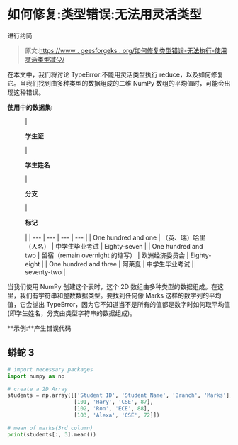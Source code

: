 # 如何修复:类型错误:无法用灵活类型

进行约简

> 原文:[https://www . geesforgeks . org/如何修复类型错误-无法执行-使用灵活类型减少/](https://www.geeksforgeeks.org/how-to-fix-typeerror-cannot-perform-reduce-with-flexible-type/)

在本文中，我们将讨论 TypeError:不能用灵活类型执行 reduce，以及如何修复它。当我们找到由多种类型的数据组成的二维 NumPy 数组的平均值时，可能会出现这种错误。

**使用中的数据集:**

<figure class="table">

| 

**学生证**

 | 

**学生姓名**

 | 

**分支**

 | 

**标记**

 |
| --- | --- | --- | --- |
| One hundred and one | （英、瑞）哈里（人名） | 中学生毕业考试 | Eighty-seven |
| One hundred and two | 留宿（remain overnight 的缩写） | 欧洲经济委员会 | Eighty-eight |
| One hundred and three | 阿莱夏 | 中学生毕业考试 | seventy-two |

</figure>

当我们使用 NumPy 创建这个表时，这个 2D 数组由多种类型的数据组成。在这里，我们有字符串和整数数据类型。要找到任何像 Marks 这样的数字列的平均值，它会抛出 TypeError，因为它不知道当不是所有的值都是数字时如何取平均值(即学生姓名，分支由类型字符串的数据组成)。

**示例:**产生错误代码

## 蟒蛇 3

```py
# import necessary packages
import numpy as np

# create a 2D Array
students = np.array([['Student ID', 'Student Name', 'Branch', 'Marks'],
                     [101, 'Hary', 'CSE', 87],
                     [102, 'Ron', 'ECE', 88],
                     [103, 'Alexa', 'CSE', 72]])

# mean of marks(3rd column)
print(students[:, 3].mean())
```